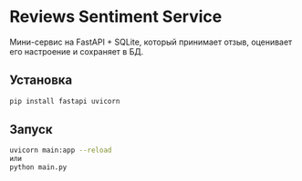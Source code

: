 # Reviews Sentiment Service

Мини-сервис на FastAPI + SQLite, который принимает отзыв, оценивает его настроение и сохраняет в БД.

## Установка

```bash
pip install fastapi uvicorn
```

## Запуск  

```bash
uvicorn main:app --reload
или
python main.py
```